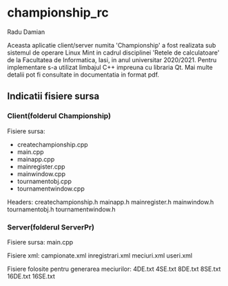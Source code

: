 # championship_rc

Radu Damian 

Aceasta aplicatie client/server numita 'Championship' a fost realizata sub sistemul de operare Linux Mint in cadrul disciplinei 'Retele de calculatoare' de la Facultatea de Informatica, Iasi, in anul universitar 2020/2021. Pentru implementare s-a utilizat limbajul C++ impreuna cu libraria Qt. Mai multe detalii pot fi consultate in documentatia in format pdf.

<h2> Indicatii fisiere sursa </h2>

<h3> Client(folderul Championship) </h3>

Fisiere sursa:
<ul>
  <li>createchampionship.cpp</li>
  <li>main.cpp</li>
  <li>mainapp.cpp</li>
  <li>mainregister.cpp</li>
  <li>mainwindow.cpp</li>
  <li>tournamentobj.cpp</li>
  <li>tournamentwindow.cpp</li>
</ul>

Headers:
createchampionship.h
mainapp.h
mainregister.h
mainwindow.h
tournamentobj.h
tournamentwindow.h

<h3>Server(folderul ServerPr)</h3>

Fisiere sursa:
main.cpp

Fisiere xml:
campionate.xml
inregistrari.xml
meciuri.xml
useri.xml

Fisiere folosite pentru generarea meciurilor:
4DE.txt
4SE.txt
8DE.txt
8SE.txt
16DE.txt
16SE.txt

